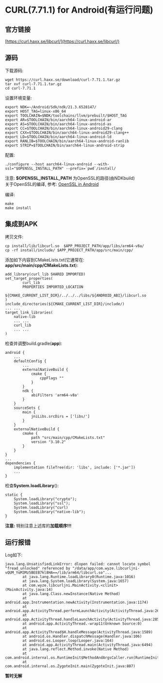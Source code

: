 # CURL(7.71.1) for Android(有运行问题)

## 官方链接
[https://curl.haxx.se/libcurl/](https://curl.haxx.se/libcurl/)

## 源码
下载源码:
```
wget https://curl.haxx.se/download/curl-7.71.1.tar.gz
tar xvf curl-7.71.1.tar.gz
cd curl-7.71.1
```

设置环境变量:
```
export NDK=~/Android/Sdk/ndk/21.3.6528147/
export HOST_TAG=linux-x86_64
export TOOLCHAIN=$NDK/toolchains/llvm/prebuilt/$HOST_TAG
export AR=$TOOLCHAIN/bin/aarch64-linux-android-ar
export AS=$TOOLCHAIN/bin/aarch64-linux-android-as
export CC=$TOOLCHAIN/bin/aarch64-linux-android29-clang
export CXX=$TOOLCHAIN/bin/aarch64-linux-android29-clang++
export LD=$TOOLCHAIN/bin/aarch64-linux-android-ld
export RANLIB=$TOOLCHAIN/bin/aarch64-linux-android-ranlib
export STRIP=$TOOLCHAIN/bin/aarch64-linux-android-strip
```

配置:
```
./configure --host aarch64-linux-android --with-ssl="$OPENSSL_INSTALL_PATH" --prefix=`pwd`/install/
```
<!-- 
./configure --host aarch64-linux-android --with-ssl="/opt/work/ssl_android/openssl-1.1.1g/install" --prefix=`pwd`/install/ 
-->
注意: **$OPENSSL_INSTALL_PATH** 为OpenSSL的路径(由NDKbuild)  
关于OpenSSL的编译, 参考: [OpenSSL in Android](openssl_android.md)  

编译:
```
make
make install
```

## 集成到APK
拷贝文件:
```
cp install/lib/libcurl.so  $APP_PROJECT_PATH/app/libs/arm64-v8a/
cp -rf install/include/ $APP_PROJECT_PATH/app/src/main/cpp/
```

添加如下内容到CMakeLists.txt(它通常在: **app/src/main/cpp/CMakeLists.txt**):
```
add_library(curl_lib SHARED IMPORTED)
set_target_properties(
        curl_lib
        PROPERTIES IMPORTED_LOCATION
        ${CMAKE_CURRENT_LIST_DIR}/../../../libs/${ANDROID_ABI}/libcurl.so
)
include_directories(${CMAKE_CURRENT_LIST_DIR}/include/)
... ...
target_link_libraries( 
    native-lib
    ... ...
    curl_lib
    ... ...
)
```

检查并调整build.gradle(**app**):
```
android {
    ...
    defaultConfig {
        ...
        externalNativeBuild {
            cmake {
                cppFlags ""
            }
        }
        ndk {
            abiFilters 'arm64-v8a'
        }
    }
    sourceSets {
        main {
            jniLibs.srcDirs = ['libs/']
        }
    }
    externalNativeBuild {
        cmake {
            path "src/main/cpp/CMakeLists.txt"
            version "3.10.2"
        }
    }
}
...
dependencies {
    implementation fileTree(dir: 'libs', include: ['*.jar'])
    ...
}
```

检查**System.loadLibrary**():
```
static {
    System.loadLibrary("crypto");
    System.loadLibrary("ssl");
    System.loadLibrary("curl)
    System.loadLibrary("native-lib");
}
```
**注意:** 特别注意上述库的**加载顺序!!!**

## 运行报错
Log如下:
```
java.lang.UnsatisfiedLinkError: dlopen failed: cannot locate symbol "fread_unlocked" referenced by "/data/app/com.wyze.libcurljni-vQUM_YoM3Mz5BEEB7kl8HA==/lib/arm64/libcurl.so"...
        at java.lang.Runtime.loadLibrary0(Runtime.java:1016)
        at java.lang.System.loadLibrary(System.java:1657)
        at com.wyze.libcurljni.MainActivity.<clinit>(MainActivity.java:14)
        at java.lang.Class.newInstance(Native Method)
        at android.app.Instrumentation.newActivity(Instrumentation.java:1174)
        at android.app.ActivityThread.performLaunchActivity(ActivityThread.java:2669)
        at android.app.ActivityThread.handleLaunchActivity(ActivityThread.java:2856)
        at android.app.ActivityThread.-wrap11(Unknown Source:0)
        at android.app.ActivityThread$H.handleMessage(ActivityThread.java:1589)
        at android.os.Handler.dispatchMessage(Handler.java:106)
        at android.os.Looper.loop(Looper.java:164)
        at android.app.ActivityThread.main(ActivityThread.java:6494)
        at java.lang.reflect.Method.invoke(Native Method)
        at com.android.internal.os.RuntimeInit$MethodAndArgsCaller.run(RuntimeInit.java:438)
        at com.android.internal.os.ZygoteInit.main(ZygoteInit.java:807)
```
**暂时无解**
